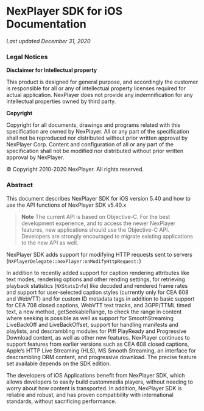 # NexPlayer SDK for iOS Documentation
*Last updated December 31, 2020*

### Legal Notices

**Disclaimer for Intellectual property**

This product is designed for general purpose, and accordingly the customer is responsible for all or any of intellectual property licenses required for actual application. NexPlayer does not provide any indemnification for any intellectual properties owned by third party.

**Copyright**

Copyright for all documents, drawings and programs related with this specification are owned by NexPlayer.
All or any part of the specification shall not be reproduced nor distributed without prior written approval by NexPlayer Corp. Content and configuration of all or any part of the specification shall not be modified nor distributed without prior written approval by NexPlayer.

© Copyright 2010-2020 NexPlayer. All rights reserved.

### Abstract

This document describes NexPlayer SDK for iOS version 5.40 and how to use the API functions of NexPlayer SDK v5.40.x

> **Note** The current API is based on Objective-C. For the best development experience, and to access the newer NexPlayer features, new applications should use the Objective-C API. Developers are strongly encouraged to migrate existing applications to the new API as well.

NexPlayer SDK adds support for modifying HTTP requests sent to servers (`NXPlayerDelegate::nexPlayer:onModifyHttpRequest:`) 

In addition to recently added support for caption rendering attributes like text modes, rendering options and other rending settings, for retrieving playback statistics (`NXStatsInfo`) like decoded and rendered frame rates and support for user-selected caption styles (currently only for CEA 608 and WebVTT) and for custom ID metadata tags in addition to basic support for CEA 708 closed captions, WebVTT text tracks, and 3GPP/TTML timed text, a new method, getSeekableRange, to check the range in content where seeking is possible as well as support for SmoothStreaming LiveBackOff and LiveBackOffset, support for handling manifests and playlists, and descrambling modules for Piff PlayReady and Progressive Download content, as well as other new features. NexPlayer continues to support features from earlier versions such as CEA 608 closed captions, Apple’s HTTP Live Streaming (HLS), MS Smooth Streaming, an interface for descrambling DRM content, and progressive download. The precise feature set available depends on the SDK edition.

The developers of iOS Applications benefit from NexPlayer SDK, which allows developers to easily build custommedia players, without needing to worry about how content is transported. In addition, NexPlayer SDK is reliable and robust, and has proven compatibility with international standards, without sacrificing performance.
